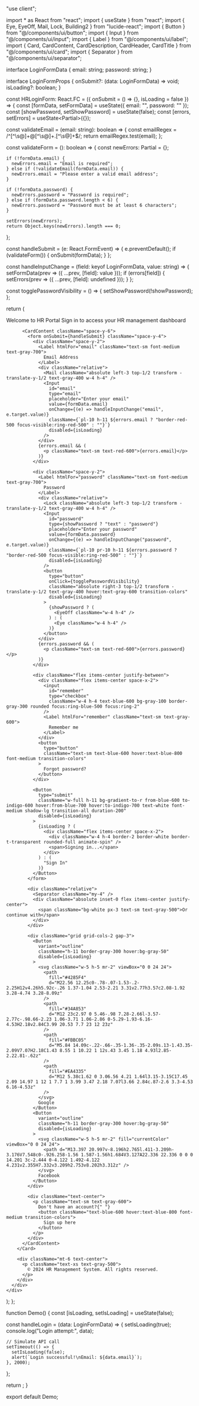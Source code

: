 "use client";

import * as React from "react";
import { useState } from "react";
import { Eye, EyeOff, Mail, Lock, Building2 } from "lucide-react";
import { Button } from "@/components/ui/button";
import { Input } from "@/components/ui/input";
import { Label } from "@/components/ui/label";
import { Card, CardContent, CardDescription, CardHeader, CardTitle } from "@/components/ui/card";
import { Separator } from "@/components/ui/separator";

interface LoginFormData {
  email: string;
  password: string;
}

interface LoginFormProps {
  onSubmit?: (data: LoginFormData) => void;
  isLoading?: boolean;
}

const HRLoginForm: React.FC<LoginFormProps> = ({ 
  onSubmit = () => {}, 
  isLoading = false 
}) => {
  const [formData, setFormData] = useState<LoginFormData>({
    email: "",
    password: ""
  });
  const [showPassword, setShowPassword] = useState(false);
  const [errors, setErrors] = useState<Partial<LoginFormData>>({});

  const validateEmail = (email: string): boolean => {
    const emailRegex = /^[^\s@]+@[^\s@]+\.[^\s@]+$/;
    return emailRegex.test(email);
  };

  const validateForm = (): boolean => {
    const newErrors: Partial<LoginFormData> = {};

    if (!formData.email) {
      newErrors.email = "Email is required";
    } else if (!validateEmail(formData.email)) {
      newErrors.email = "Please enter a valid email address";
    }

    if (!formData.password) {
      newErrors.password = "Password is required";
    } else if (formData.password.length < 6) {
      newErrors.password = "Password must be at least 6 characters";
    }

    setErrors(newErrors);
    return Object.keys(newErrors).length === 0;
  };

  const handleSubmit = (e: React.FormEvent) => {
    e.preventDefault();
    if (validateForm()) {
      onSubmit(formData);
    }
  };

  const handleInputChange = (field: keyof LoginFormData, value: string) => {
    setFormData(prev => ({ ...prev, [field]: value }));
    if (errors[field]) {
      setErrors(prev => ({ ...prev, [field]: undefined }));
    }
  };

  const togglePasswordVisibility = () => {
    setShowPassword(!showPassword);
  };

  return (
    <div className="min-h-screen flex items-center justify-center bg-gradient-to-br from-blue-50 via-white to-indigo-50 p-4">
      <div className="w-full max-w-md">
        <Card className="shadow-xl border-0 bg-white/80 backdrop-blur-sm">
          <CardHeader className="space-y-4 pb-6">
            <div className="flex items-center justify-center">
              <div className="flex items-center justify-center w-12 h-12 rounded-xl bg-gradient-to-r from-blue-600 to-indigo-600 shadow-lg">
                <Building2 className="w-6 h-6 text-white" />
              </div>
            </div>
            <div className="text-center space-y-2">
              <CardTitle className="text-2xl font-bold text-gray-900">
                Welcome to HR Portal
              </CardTitle>
              <CardDescription className="text-gray-600">
                Sign in to access your HR management dashboard
              </CardDescription>
            </div>
          </CardHeader>

          <CardContent className="space-y-6">
            <form onSubmit={handleSubmit} className="space-y-4">
              <div className="space-y-2">
                <Label htmlFor="email" className="text-sm font-medium text-gray-700">
                  Email Address
                </Label>
                <div className="relative">
                  <Mail className="absolute left-3 top-1/2 transform -translate-y-1/2 text-gray-400 w-4 h-4" />
                  <Input
                    id="email"
                    type="email"
                    placeholder="Enter your email"
                    value={formData.email}
                    onChange={(e) => handleInputChange("email", e.target.value)}
                    className={`pl-10 h-11 ${errors.email ? "border-red-500 focus-visible:ring-red-500" : ""}`}
                    disabled={isLoading}
                  />
                </div>
                {errors.email && (
                  <p className="text-sm text-red-600">{errors.email}</p>
                )}
              </div>

              <div className="space-y-2">
                <Label htmlFor="password" className="text-sm font-medium text-gray-700">
                  Password
                </Label>
                <div className="relative">
                  <Lock className="absolute left-3 top-1/2 transform -translate-y-1/2 text-gray-400 w-4 h-4" />
                  <Input
                    id="password"
                    type={showPassword ? "text" : "password"}
                    placeholder="Enter your password"
                    value={formData.password}
                    onChange={(e) => handleInputChange("password", e.target.value)}
                    className={`pl-10 pr-10 h-11 ${errors.password ? "border-red-500 focus-visible:ring-red-500" : ""}`}
                    disabled={isLoading}
                  />
                  <button
                    type="button"
                    onClick={togglePasswordVisibility}
                    className="absolute right-3 top-1/2 transform -translate-y-1/2 text-gray-400 hover:text-gray-600 transition-colors"
                    disabled={isLoading}
                  >
                    {showPassword ? (
                      <EyeOff className="w-4 h-4" />
                    ) : (
                      <Eye className="w-4 h-4" />
                    )}
                  </button>
                </div>
                {errors.password && (
                  <p className="text-sm text-red-600">{errors.password}</p>
                )}
              </div>

              <div className="flex items-center justify-between">
                <div className="flex items-center space-x-2">
                  <input
                    id="remember"
                    type="checkbox"
                    className="w-4 h-4 text-blue-600 bg-gray-100 border-gray-300 rounded focus:ring-blue-500 focus:ring-2"
                  />
                  <Label htmlFor="remember" className="text-sm text-gray-600">
                    Remember me
                  </Label>
                </div>
                <button
                  type="button"
                  className="text-sm text-blue-600 hover:text-blue-800 font-medium transition-colors"
                >
                  Forgot password?
                </button>
              </div>

              <Button
                type="submit"
                className="w-full h-11 bg-gradient-to-r from-blue-600 to-indigo-600 hover:from-blue-700 hover:to-indigo-700 text-white font-medium shadow-lg transition-all duration-200"
                disabled={isLoading}
              >
                {isLoading ? (
                  <div className="flex items-center space-x-2">
                    <div className="w-4 h-4 border-2 border-white border-t-transparent rounded-full animate-spin" />
                    <span>Signing in...</span>
                  </div>
                ) : (
                  "Sign In"
                )}
              </Button>
            </form>

            <div className="relative">
              <Separator className="my-4" />
              <div className="absolute inset-0 flex items-center justify-center">
                <span className="bg-white px-3 text-sm text-gray-500">Or continue with</span>
              </div>
            </div>

            <div className="grid grid-cols-2 gap-3">
              <Button
                variant="outline"
                className="h-11 border-gray-300 hover:bg-gray-50"
                disabled={isLoading}
              >
                <svg className="w-5 h-5 mr-2" viewBox="0 0 24 24">
                  <path
                    fill="#4285F4"
                    d="M22.56 12.25c0-.78-.07-1.53-.2-2.25H12v4.26h5.92c-.26 1.37-1.04 2.53-2.21 3.31v2.77h3.57c2.08-1.92 3.28-4.74 3.28-8.09z"
                  />
                  <path
                    fill="#34A853"
                    d="M12 23c2.97 0 5.46-.98 7.28-2.66l-3.57-2.77c-.98.66-2.23 1.06-3.71 1.06-2.86 0-5.29-1.93-6.16-4.53H2.18v2.84C3.99 20.53 7.7 23 12 23z"
                  />
                  <path
                    fill="#FBBC05"
                    d="M5.84 14.09c-.22-.66-.35-1.36-.35-2.09s.13-1.43.35-2.09V7.07H2.18C1.43 8.55 1 10.22 1 12s.43 3.45 1.18 4.93l2.85-2.22.81-.62z"
                  />
                  <path
                    fill="#EA4335"
                    d="M12 5.38c1.62 0 3.06.56 4.21 1.64l3.15-3.15C17.45 2.09 14.97 1 12 1 7.7 1 3.99 3.47 2.18 7.07l3.66 2.84c.87-2.6 3.3-4.53 6.16-4.53z"
                  />
                </svg>
                Google
              </Button>
              <Button
                variant="outline"
                className="h-11 border-gray-300 hover:bg-gray-50"
                disabled={isLoading}
              >
                <svg className="w-5 h-5 mr-2" fill="currentColor" viewBox="0 0 24 24">
                  <path d="M13.397 20.997v-8.196h2.765l.411-3.209h-3.176V7.548c0-.926.258-1.56 1.587-1.56h1.684V3.127A22.336 22.336 0 0 0 14.201 3c-2.444 0-4.122 1.492-4.122 4.231v2.355H7.332v3.209h2.753v8.202h3.312z" />
                </svg>
                Facebook
              </Button>
            </div>

            <div className="text-center">
              <p className="text-sm text-gray-600">
                Don't have an account?{" "}
                <button className="text-blue-600 hover:text-blue-800 font-medium transition-colors">
                  Sign up here
                </button>
              </p>
            </div>
          </CardContent>
        </Card>

        <div className="mt-6 text-center">
          <p className="text-xs text-gray-500">
            © 2024 HR Management System. All rights reserved.
          </p>
        </div>
      </div>
    </div>
  );
};

function Demo() {
  const [isLoading, setIsLoading] = useState(false);

  const handleLogin = (data: LoginFormData) => {
    setIsLoading(true);
    console.log("Login attempt:", data);
    
    // Simulate API call
    setTimeout(() => {
      setIsLoading(false);
      alert(`Login successful!\nEmail: ${data.email}`);
    }, 2000);
  };

  return <HRLoginForm onSubmit={handleLogin} isLoading={isLoading} />;
}

export default Demo;
